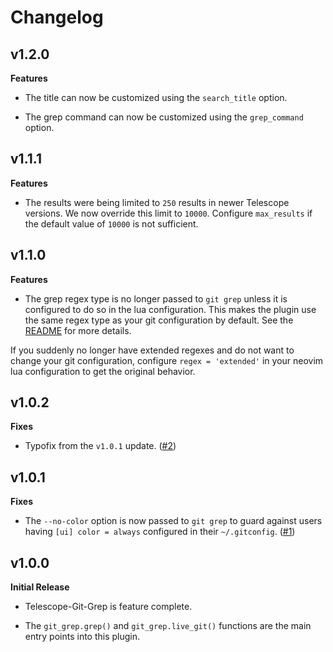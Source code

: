 # Changelog

## v1.2.0

**Features**

- The title can now be customized using the `search_title` option.

- The grep command can now be customized using the `grep_command` option.


## v1.1.1

**Features**

- The results were being limited to `250` results in newer Telescope versions.
  We now override this limit to `10000`. Configure `max_results` if the default
  value of `10000` is not sufficient.


## v1.1.0

**Features**

- The grep regex type is no longer passed to `git grep` unless it is configured to do so
  in the lua configuration. This makes the plugin use the same regex type as your git
  configuration by default. See the [README](README.md) for more details.

If you suddenly no longer have extended regexes and do not want to change your
git configuration, configure `regex = 'extended'` in your neovim lua configuration to
get the original behavior.


## v1.0.2

**Fixes**

- Typofix from the `v1.0.1` update.
  ([#2](https://github.com/davvid/telescope-git-grep.nvim/pull/2))


## v1.0.1

**Fixes**

- The `--no-color` option is now passed to `git grep` to guard against users
  having `[ui] color = always` configured in their `~/.gitconfig`.
  ([#1](https://github.com/davvid/telescope-git-grep.nvim/pull/1))


## v1.0.0

**Initial Release**

- Telescope-Git-Grep is feature complete.

- The `git_grep.grep()` and `git_grep.live_git()` functions are the
  main entry points into this plugin.
